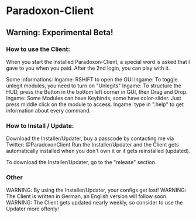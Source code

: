 # Paradoxon-Client

## Warning: Experimental Beta!

### How to use the Client:

When you start the installed Paradoxon-Client, a special word is asked that I gave to you when you paid.
After the 2nd login, you can play with it.

Some informations:
Ingame: RSHIFT to open the GUI
Ingame: To toggle unlegit modules, you need to turn on "Unlegits"
Ingame: To structure the HUD, press the Button in the bottom left corner in GUI, then Drag and Drop.
Ingame: Some Modules can have Keybinds, some have color-slider. Just press middle click on the module to access.
Ingame: type in ".help" to get information about every command.


### How to Install / Update:

Download the Installer/Updater, buy a passcode by contacting me via Twitter: @ParadoxonClient
Run the Installer/Updater and the Client gets automatically installed when you don't own it or it gets reinstalled (updated). 

To download the Installer/Updater, go to the "release" section.

### Other

WARNING: By using the Installer/Updater, your configs get lost!
WARNING: The Client is written in German, an English version will follow soon.
WARNING: The Client gets updated nearly weekly, so consider to use the Updater more oftenly!
